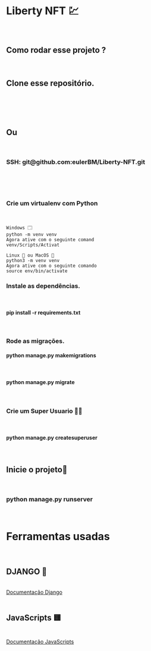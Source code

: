 <h1>Liberty NFT 💹</h1><br>

<h2> Como rodar esse projeto ? </h2><br>

<h2>Clone esse repositório.</h2><br>

<h3 HTTPS: https://github.com/eulerBM/Liberty-NFT.git</h3><br>
<h2>Ou</h2><br>
<h3> SSH: git@github.com:eulerBM/Liberty-NFT.git</h3><br><br><br>

<h3>Crie um virtualenv com Python</h3><br>
  
    Windows 🗔
    python -m venv venv
    Agora ative com o seguinte comand
    venv/Scripts/Activat

    Linux 🐧 ou MacOS 🍎
    python3 -m venv venv 
    Agora ative com o seguinte comando
    source env/bin/activate
    
<h3>Instale as dependências.</h3><br>
    <h4>pip install -r requirements.txt</h4><br>
    
    
<h3>Rode as migrações.</h3>
    <h4>python manage.py makemigrations</h4><br>
    <h4>python manage.py migrate</h4><br>

<h3> Crie um Super Usuario 🦸‍♂️</h3><br>
<h4>python manage.py createsuperuser</h4><br>

<h2> Inicie o projeto🙂 </h2><br>
<h3>python manage.py runserver</h3><br>


<h1> Ferramentas usadas</h1><br>
<h2>DJANGO 🐍</h2><br>
<a href="https://www.djangoproject.com/">Documentação Django</a><br><br>

 <h2>JavaScripts 🟨</h2><br>
 <a href="https://www.javascript.com/">Documentação JavaScripts</a><br><br>
 



